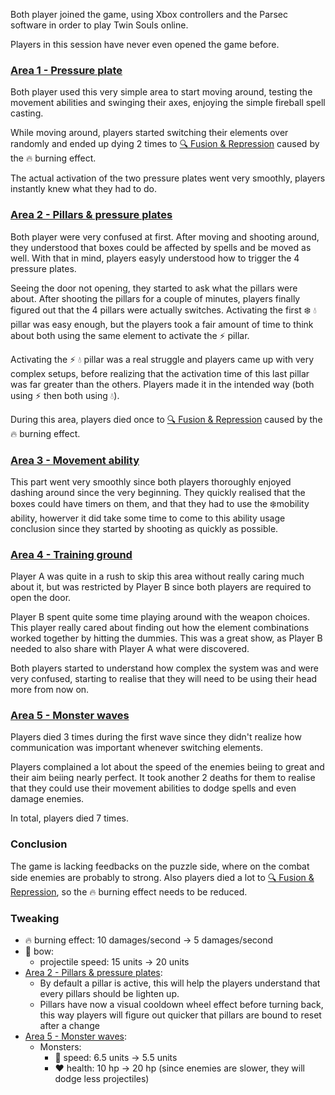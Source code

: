 Both player joined the game, using Xbox controllers and the Parsec software in order to play Twin Souls online.

Players in this session have never even opened the game before.

### [Area 1 - Pressure plate](<../prototype/area1.md>)

Both player used this very simple area to start moving around, testing the movement abilities and swinging their axes, enjoying the simple fireball spell casting.

While moving around, players started switching their elements over randomly and ended up dying 2 times to [🔍️ Fusion & Repression](<../gameplay/main-mechanic/Fusion-Repression.md>) caused by the 🔥 burning effect.

The actual activation of the two pressure plates went very smoothly, players instantly knew what they had to do.

### [Area 2 - Pillars & pressure plates](<../prototype/area2.md>)

Both player were very confused at first. After moving and shooting around, they understood that boxes could be affected by spells and be moved as well. With that in mind, players easyly understood how to trigger the 4 pressure plates.

Seeing the door not opening, they started to ask what the pillars were about. After shooting the pillars for a couple of minutes, players finally figured out that the 4 pillars were actually switches. Activating the first ❄️ 💧 pillar was easy enough, but the players took a fair amount of time to think about both using the same element to activate the ⚡️ pillar.

Activating the ⚡️ 💧 pillar was a real struggle and players came up with very complex setups, before realizing that the activation time of this last pillar was far greater than the others. Players made it in the intended way (both using ⚡️ then both using 💧).

During this area, players died once to [🔍️ Fusion & Repression](<../gameplay/main-mechanic/Fusion-Repression.md>) caused by the 🔥 burning effect.

### [Area 3 - Movement ability](<../prototype/area3.md>)

This part went very smoothly since both players thoroughly enjoyed dashing around since the very beginning. They quickly realised that the boxes could have timers on them, and that they had to use the ❄️mobility ability, howerver it did take some time to come to this ability usage conclusion since they started by shooting as quickly as possible.

### [Area 4 - Training ground](<../prototype/area4.md>)

Player A was quite in a rush to skip this area without really caring much about it, but was restricted by Player B since both players are required to open the door.

Player B spent quite some time playing around with the weapon choices. This player really cared about finding out how the element combinations worked together by hitting the dummies. This was a great show, as Player B needed to also share with Player A what were discovered.

Both players started to understand how complex the system was and were very confused, starting to realise that they will need to be using their head more from now on.

### [Area 5 - Monster waves](<../prototype/area5.md>)

Players died 3 times during the first wave since they didn't realize how communication was important whenever switching elements.

Players complained a lot about the speed of the enemies beiing to great and their aim beiing nearly perfect. It took another 2 deaths for them to realise that they could use their movement abilities to dodge spells and even damage enemies.

In total, players died 7 times.

### Conclusion

The game is lacking feedbacks on the puzzle side, where on the combat side enemies are probably to strong. Also players died a lot to [🔍️ Fusion & Repression](<../gameplay/main-mechanic/Fusion-Repression.md>), so the 🔥 burning effect needs to be reduced.

### Tweaking

* 🔥 burning effect: 10 damages/second → 5 damages/second
* 🏹 bow: 
  * projectile speed: 15 units → 20 units
* [Area 2 - Pillars & pressure plates](<../prototype/area2.md>): 
  * By default a pillar is active, this will help the players understand that every pillars should be lighten up.
  * Pillars have now a visual cooldown wheel effect before turning back, this way players will figure out quicker that pillars are bound to reset after a change
* [Area 5 - Monster waves](<../prototype/area5.md>):
  * Monsters:
    * 👟 speed: 6.5 units → 5.5 units
    * ❤️ health: 10 hp → 20 hp (since enemies are slower, they will dodge less projectiles)